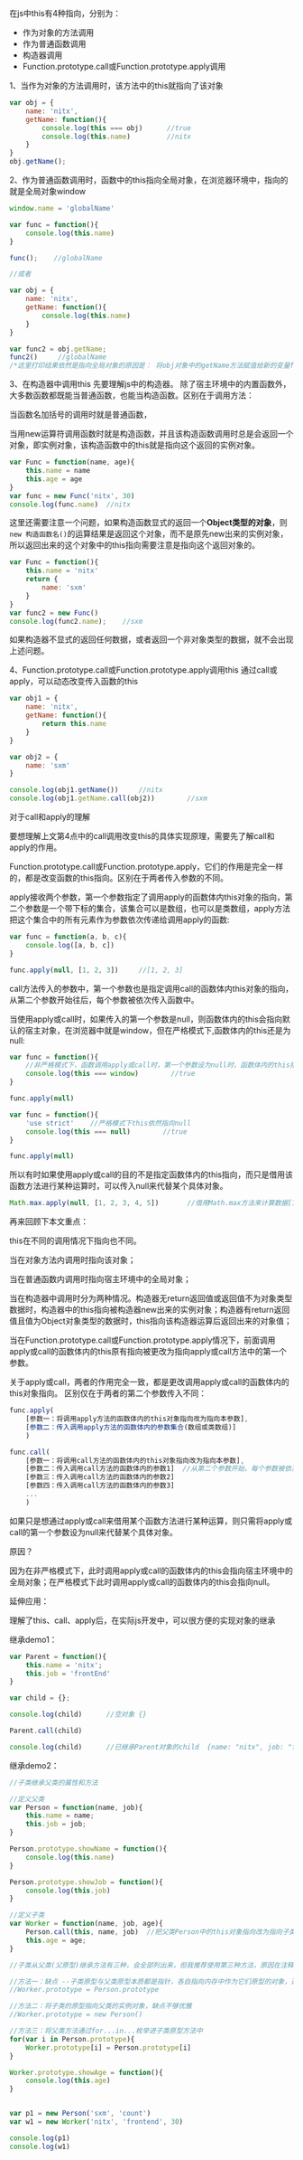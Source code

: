 在js中this有4种指向，分别为：

- 作为对象的方法调用 
- 作为普通函数调用
- 构造器调用 
- Function.prototype.call或Function.prototype.apply调用

1、当作为对象的方法调用时，该方法中的this就指向了该对象
```javascript
var obj = {
    name: 'nitx',
    getName: function(){
        console.log(this === obj)      //true
        console.log(this.name)         //nitx
    }
}
obj.getName();
```

2、作为普通函数调用时，函数中的this指向全局对象，在浏览器环境中，指向的就是全局对象window
```javascript
window.name = 'globalName'

var func = function(){
    console.log(this.name)
}

func();    //globalName

//或者

var obj = {
    name: 'nitx',
    getName: function(){
        console.log(this.name)
    }
}

var func2 = obj.getName;
func2()     //globalName
/*这里打印结果依然是指向全局对象的原因是： 将obj对象中的getName方法赋值给新的变量func2时，func2就是一个全局作用域中的普通函数，而非obj对象中的方法，已经与getName方法是两个完全独立的方法，拥有完全不同的作用域上下文*/

```

3、在构造器中调用this
先要理解js中的构造器。
除了宿主环境中的内置函数外，大多数函数都既能当普通函数，也能当构造函数。区别在于调用方法：

当函数名加括号的调用时就是普通函数，

当用new运算符调用函数时就是构造函数，并且该构造函数调用时总是会返回一个对象，即实例对象，该构造函数中的this就是指向这个返回的实例对象。
```javascript
var Func = function(name, age){
    this.name = name
    this.age = age
}
var func = new Func('nitx', 30)
console.log(func.name)  //nitx
```
这里还需要注意一个问题，如果构造函数显式的返回一个**Object类型的对象**，则`new 构造函数名()`的运算结果是返回这个对象，而不是原先new出来的实例对象，所以返回出来的这个对象中的this指向需要注意是指向这个返回对象的。
```javascript
var Func = function(){
    this.name = 'nitx'
    return {
        name: 'sxm'
    }
}
var func2 = new Func()
console.log(func2.name);    //sxm
```
如果构造器不显式的返回任何数据，或者返回一个非对象类型的数据，就不会出现上述问题。

4、Function.prototype.call或Function.prototype.apply调用this
通过call或apply，可以动态改变传入函数的this
```javascript
var obj1 = {
    name: 'nitx',
    getName: function(){
        return this.name
    }
}

var obj2 = {
    name: 'sxm'
}

console.log(obj1.getName())     //nitx
console.log(obj1.getName.call(obj2))        //sxm
```

对于call和apply的理解

要想理解上文第4点中的call调用改变this的具体实现原理，需要先了解call和apply的作用。

Function.prototype.call或Function.prototype.apply，它们的作用是完全一样的，都是改变函数的this指向。区别在于两者传入参数的不同。

apply接收两个参数，第一个参数指定了调用apply的函数体内this对象的指向，第二个参数是一个带下标的集合，该集合可以是数组，也可以是类数组，apply方法把这个集合中的所有元素作为参数依次传递给调用apply的函数:
```javascript
var func = function(a, b, c){
    console.log([a, b, c])
}

func.apply(null, [1, 2, 3])     //[1, 2, 3]
```
call方法传入的参数中，第一个参数也是指定调用call的函数体内this对象的指向，从第二个参数开始往后，每个参数被依次传入函数中。

当使用apply或call时，如果传入的第一个参数是null，则函数体内的this会指向默认的宿主对象，在浏览器中就是window，但在严格模式下,函数体内的this还是为null:
```javascript
var func = function(){  
    //非严格模式下，函数调用apply或call时，第一个参数设为null时，函数体内的this指向全局对象
    console.log(this === window)        //true
}   

func.apply(null)

var func = function(){
    'use strict'    //严格模式下this依然指向null
    console.log(this === null)        //true
}

func.apply(null)
```
所以有时如果使用apply或call的目的不是指定函数体内的this指向，而只是借用该函数方法进行某种运算时，可以传入null来代替某个具体对象。
```javascript
Math.max.apply(null, [1, 2, 3, 4, 5])       //借用Math.max方法来计算数据[1,2,3,4,5]中的最大值
```

再来回顾下本文重点：

this在不同的调用情况下指向也不同。

当在对象方法内调用时指向该对象；

当在普通函数内调用时指向宿主环境中的全局对象；

当在构造器中调用时分为两种情况。构造器无return返回值或返回值不为对象类型数据时，构造器中的this指向被构造器new出来的实例对象；构造器有return返回值且值为Object对象类型的数据时，this指向该构造器运算后返回出来的对象值；

当在Function.prototype.call或Function.prototype.apply情况下，前面调用apply或call的函数体内的this原有指向被更改为指向apply或call方法中的第一个参数。

关于apply或call，两者的作用完全一致，都是更改调用apply或call的函数体内的this对象指向。
区别仅在于两者的第二个参数传入不同：

```javascript
func.apply(
    [参数一：将调用apply方法的函数体内的this对象指向改为指向本参数], 
    [参数二：传入调用apply方法的函数体内的参数集合(数组或类数组)]
    )
```
```javascript
func.call(
    [参数一：将调用call方法的函数体内的this对象指向改为指向本参数], 
    [参数二：传入调用call方法的函数体内的参数1]  //从第二个参数开始，每个参数被依次传入函数func中
    [参数三：传入调用call方法的函数体内的参数2]
    [参数四：传入调用call方法的函数体内的参数3]
    ...
    )
```
如果只是想通过apply或call来借用某个函数方法进行某种运算，则只需将apply或call的第一个参数设为null来代替某个具体对象。

原因？

因为在非严格模式下，此时调用apply或call的函数体内的this会指向宿主环境中的全局对象；在严格模式下此时调用apply或call的函数体内的this会指向null。

延伸应用：

理解了this、call、apply后，在实际js开发中，可以很方便的实现对象的继承

继承demo1：

```javascript
var Parent = function(){
    this.name = 'nitx';
    this.job = 'frontEnd'
}

var child = {};

console.log(child)      //空对象 {}

Parent.call(child)

console.log(child)      //已继承Parent对象的child  {name: "nitx", job: "frontEnd"}
```

继承demo2：
```javascript
//子类继承父类的属性和方法

//定义父类
var Person = function(name, job){
    this.name = name;
    this.job = job;
}

Person.prototype.showName = function(){
    console.log(this.name)
}

Person.prototype.showJob = function(){
    console.log(this.job)
}

//定义子类
var Worker = function(name, job, age){
    Person.call(this, name, job)  //把父类Person中的this对象指向改为指向子类Worker运算new出来的实例对象
    this.age = age;  
}

//子类从父类(父原型)继承方法有三种，会全部列出来，但我推荐使用第三种方法，原因在注释中

//方法一：缺点 --子类原型与父类原型本质都是指针，各自指向内存中作为它们原型的对象，通过赋值操作会将子类原型指针指向父类原型对象，产生的问题就是如果修改子类原型方法(也叫实例方法)，父类的原型方法(实例方法)也会发生同步改变
//Worker.prototype = Person.prototype

//方法二：将子类的原型指向父类的实例对象，缺点不够优雅
//Worker.prototype = new Person()

//方法三：将父类方法通过for...in...枚举进子类原型方法中
for(var i in Person.prototype){
    Worker.prototype[i] = Person.prototype[i]
}

Worker.prototype.showAge = function(){
    console.log(this.age)
}


var p1 = new Person('sxm', 'count')
var w1 = new Worker('nitx', 'frontend', 30)

console.log(p1)
console.log(w1)

```





